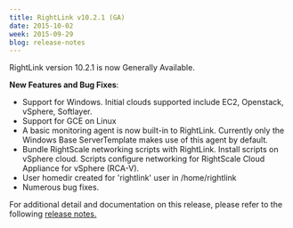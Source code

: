 ```yaml
---
title: RightLink v10.2.1 (GA)
date: 2015-10-02
week: 2015-09-29
blog: release-notes
---
```


RightLink version 10.2.1 is now Generally Available.

**New Features and Bug Fixes**:

* Support for Windows. Initial clouds supported include EC2, Openstack, vSphere, Softlayer.
* Support for GCE on Linux
* A basic monitoring agent is now built-in to RightLink. Currently only the Windows Base ServerTemplate makes use of this agent by default.
* Bundle RightScale networking scripts with RightLink. Install scripts on vSphere cloud. Scripts configure networking for RightScale Cloud Appliance for vSphere (RCA-V).
* User homedir created for 'rightlink' user in /home/rightlink
* Numerous bug fixes.

For additional detail and documentation on this release, please refer to the following [release notes.](/rl10/releases/rl10_10.2.1_release.html)

